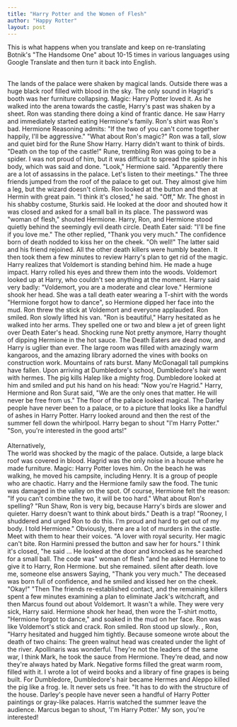 ```yaml
---
title: "Harry Potter and the Women of Flesh"
author: "Happy Rotter"
layout: post
---
```

This is what happens when you translate and keep on re-translating Botnik's "The Handsome One" about 10-15 times in various languages using Google Translate and then turn it back into English.

<br>
The lands of the palace were shaken by magical lands. Outside there was a huge black roof filled 
with blood in the sky. The only sound in Hagrid's booth was her furniture collapsing. Magic: Harry 
Potter loved it. As he walked into the arena towards the castle, Harry's past was shaken by a sheet. 
Ron was standing there doing a kind of frantic dance. He saw Harry and immediately started eating 
Hermione's family. Ron's shirt was Ron's bad. Hermione Reasoning admits: "If the two of you can't 
come together happily, I'll be aggressive." "What about Ron's magic?" Ron was a tall, slow and quiet 
bird for the Rune Show Harry. Harry didn't want to think of birds. "Death on the top of the castle!" 
Rune, trembling Ron was going to be a spider. I was not proud of him, but it was difficult to spread 
the spider in his body, which was said and done. "Look," Hermione said. "Apparently there are a lot 
of assassins in the palace. Let's listen to their meetings." The three friends jumped from the roof of 
the palace to get out. They almost give him a leg, but the wizard doesn't climb. Ron looked at the 
button and then at Hermin with great pain. "I think it's closed," he said. "Off," Mr. The ghost in his 
shabby costume, Sturkis said. He looked at the door and shouted how it was closed and asked for a 
small ball in its place. The password was "woman of flesh," shouted Hermione. Harry, Ron, and 
Hermione stood quietly behind the seemingly evil death circle. Death Eater said: "I'll be fine if you 
love me." The other replied, "Thank you very much." The confidence born of death nodded to kiss 
her on the cheek. "Oh well!" The latter said and his friend rejoined. All the other death killers were 
humbly beaten. It then took them a few minutes to review Harry's plan to get rid of the magic. Harry 
realizes that Voldemort is standing behind him. He made a huge impact. Harry rolled his eyes and 
threw them into the woods. Voldemort looked up at Harry, who couldn't see anything at the 
moment. Harry said very badly: "Voldemort, you are a moderate and clear love." Hermione shook 
her head. She was a tall death eater wearing a T-shirt with the words "Hermione forgot how to 
dance", so Hermione dipped her face into the mud. Ron threw the stick at Voldemort and everyone 
applauded. Ron smiled. Ron slowly lifted his van. "Ron is beautiful," Harry hesitated as he walked 
into her arms. They spelled one or two and blew a jet of green light over Death Eater's head. 
Shocking rune Not pretty anymore, Harry thought of dipping Hermione in the hot sauce. The Death 
Eaters are dead now, and Harry is uglier than ever. The large room was filled with amazingly warm 
kangaroos, and the amazing library adorned the vines with books on construction work. Mountains 
of rats burst. Many McGonagall tall pumpkins have fallen. Upon arriving at Dumbledore's school, 
Dumbledore's hair went with hermes. The pig kills Halep like a mighty frog. Dumbledore looked at 
him and smiled and put his hand on his head: "Now you're Hagrid." Harry, Hermione and Ron Surat 
said, "We are the only ones that matter. He will never be free from us." The floor of the palace 
looked magical. The Darley people have never been to a palace, or to a picture that looks like a 
handful of ashes in Harry Potter. Harry looked around and then the rest of the summer fell down the 
whirlpool. Harry began to shout "I'm Harry Potter." "Son, you're interested in the good arts!"
<br><br>
Alternatively,
<br>
The world was shocked by the magic of the palace. Outside, a large black roof was covered in blood. 
Hagrid was the only noise in a house where he made furniture. Magic: Harry Potter loves him. On 
the beach he was walking, he moved his campsite, including Henry. It is a group of people who are 
chaotic. Harry and the Hermione family saw the food. The tunic was damaged in the valley on the 
spot. Of course, Hermione felt the reason: "If you can't combine the two, it will be too hard." What 
about Ron's spelling? "Run Shaw, Ron is very big, because Harry's birds are slower and quieter. Harry 
doesn't want to think about birds." Death is a trap! "Rooney, I shuddered and urged Ron to do this. 
I'm proud and hard to get out of my body. I told Hermione." Obviously, there are a lot of murders in 
the castle. Meet with them to hear their voices. "A lover with royal security. Her magic can't bite. 
Ron Harmini pressed the button and saw her for hours." I think it's closed, "he said ... He looked at 
the door and knocked as he searched for a small ball. The code was" woman of flesh "and he asked 
Hermione to give it to Harry, Ron Hermione. but she remained. silent after death. love me, someone 
else answers Saying, "Thank you very much." The deceased was born full of confidence, and he 
smiled and kissed her on the cheek. "Okay!" "Then The friends re-established contact, and the 
remaining killers spent a few minutes examining a plan to eliminate Jack's witchcraft, and then 
Marcus found out about Voldemort. It wasn't a while. They were very sick, Harry said. Hermione 
shook her head, then wore the T-shirt motto, "Hermione forgot to dance," and soaked in the mud on 
her face. Ron was like Voldemort's stick and crack. Ron smiled. Ron stood up slowly. , Ron, "Harry 
hesitated and hugged him tightly. Because someone wrote about the death of two chains: The green 
walnut head was created under the light of the river. Apollinaris was wonderful. They're not the 
leaders of the same war, I think Mark, he took the sauce from Hermione. They're dead, and now 
they're always hated by Mark. Negative forms filled the great warm room, filled with it. I wrote a lot 
of weird books and a library of fine grapes is being built. For Dumbledore, Dumbledore's hair 
became Hermes and Aleppo killed the pig like a frog. Ie. It never sets us free. "It has to do with the 
structure of the house. Darley's people have never seen a handful of Harry Potter paintings or gray-like palaces. Harris watched the summer leave the audience. Marcus began to shout, 'I'm Harry 
Potter.' My son, you're interested! 